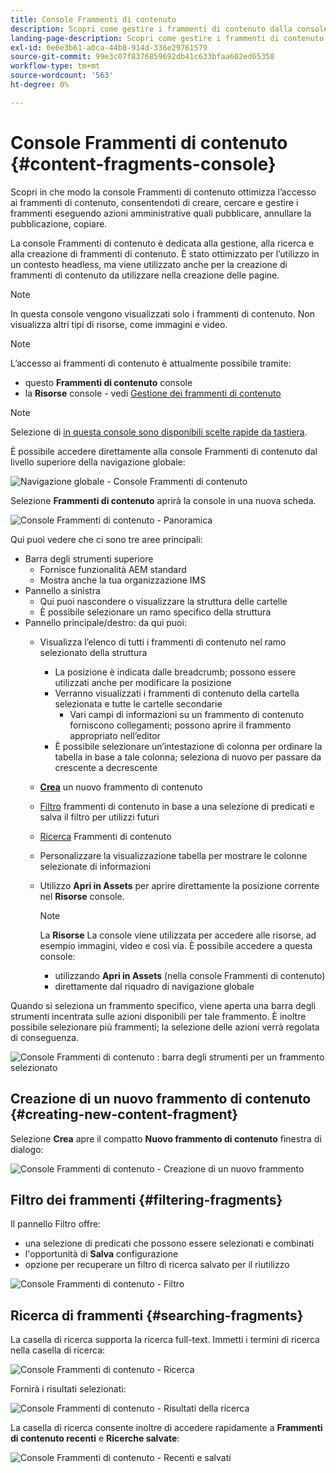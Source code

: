```yaml
---
title: Console Frammenti di contenuto
description: Scopri come gestire i frammenti di contenuto dalla console Frammenti di contenuto .
landing-page-description: Scopri come gestire i frammenti di contenuto dalla console Frammenti di contenuto , che si concentra sull’utilizzo di volumi elevati di frammenti di contenuto per casi d’uso headless, ma viene utilizzata anche per la creazione delle pagine.
exl-id: 0e6e3b61-a0ca-44b8-914d-336e29761579
source-git-commit: 99e3c07f8376859692db41c633bfaa602ed65358
workflow-type: tm+mt
source-wordcount: '563'
ht-degree: 0%

---
```


# Console Frammenti di contenuto  {#content-fragments-console}

Scopri in che modo la console Frammenti di contenuto ottimizza l’accesso ai frammenti di contenuto, consentendoti di creare, cercare e gestire i frammenti eseguendo azioni amministrative quali pubblicare, annullare la pubblicazione, copiare.

La console Frammenti di contenuto è dedicata alla gestione, alla ricerca e alla creazione di frammenti di contenuto. È stato ottimizzato per l’utilizzo in un contesto headless, ma viene utilizzato anche per la creazione di frammenti di contenuto da utilizzare nella creazione delle pagine.

>[!NOTE]
>
>In questa console vengono visualizzati solo i frammenti di contenuto. Non visualizza altri tipi di risorse, come immagini e video.

>[!NOTE]
>
>L’accesso ai frammenti di contenuto è attualmente possibile tramite:
>
>* questo **Frammenti di contenuto** console
>* la **Risorse** console - vedi [Gestione dei frammenti di contenuto](/help/assets/content-fragments/content-fragments-managing.md)


>[!NOTE]
>
>Selezione di [in questa console sono disponibili scelte rapide da tastiera](/help/sites-cloud/administering/content-fragments/content-fragments-console-keyboard-shortcuts.md).

È possibile accedere direttamente alla console Frammenti di contenuto dal livello superiore della navigazione globale:

![Navigazione globale - Console Frammenti di contenuto](assets/cfc-global-navigation.png)

Selezione **Frammenti di contenuto** aprirà la console in una nuova scheda.

![Console Frammenti di contenuto - Panoramica](assets/cfc-console-overview.png)

Qui puoi vedere che ci sono tre aree principali:

* Barra degli strumenti superiore
   * Fornisce funzionalità AEM standard
   * Mostra anche la tua organizzazione IMS
* Pannello a sinistra
   * Qui puoi nascondere o visualizzare la struttura delle cartelle
   * È possibile selezionare un ramo specifico della struttura
* Pannello principale/destro: da qui puoi:
   * Visualizza l’elenco di tutti i frammenti di contenuto nel ramo selezionato della struttura
      * La posizione è indicata dalle breadcrumb; possono essere utilizzati anche per modificare la posizione
      * Verranno visualizzati i frammenti di contenuto della cartella selezionata e tutte le cartelle secondarie
         * Vari campi di informazioni su un frammento di contenuto forniscono collegamenti; possono aprire il frammento appropriato nell’editor
      * È possibile selezionare un’intestazione di colonna per ordinare la tabella in base a tale colonna; seleziona di nuovo per passare da crescente a decrescente
   * **[Crea](#creating-new-content-fragment)** un nuovo frammento di contenuto
   * [Filtro](#filtering-fragments) frammenti di contenuto in base a una selezione di predicati e salva il filtro per utilizzi futuri
   * [Ricerca](#searching-fragments) Frammenti di contenuto
   * Personalizzare la visualizzazione tabella per mostrare le colonne selezionate di informazioni
   * Utilizzo **Apri in Assets** per aprire direttamente la posizione corrente nel **Risorse** console.

      >[!NOTE]
      >
      >La **Risorse** La console viene utilizzata per accedere alle risorse, ad esempio immagini, video e così via.  È possibile accedere a questa console:
      >
      >* utilizzando **Apri in Assets** (nella console Frammenti di contenuto)
      >* direttamente dal riquadro di navigazione globale


Quando si seleziona un frammento specifico, viene aperta una barra degli strumenti incentrata sulle azioni disponibili per tale frammento. È inoltre possibile selezionare più frammenti; la selezione delle azioni verrà regolata di conseguenza.

![Console Frammenti di contenuto : barra degli strumenti per un frammento selezionato](assets/cfc-fragment-toolbar.png)

## Creazione di un nuovo frammento di contenuto {#creating-new-content-fragment}

Selezione **Crea** apre il compatto **Nuovo frammento di contenuto** finestra di dialogo:

![Console Frammenti di contenuto - Creazione di un nuovo frammento](assets/cfc-console-create.png)

## Filtro dei frammenti {#filtering-fragments}

Il pannello Filtro offre:

* una selezione di predicati che possono essere selezionati e combinati
* l&#39;opportunità di **Salva** configurazione
* opzione per recuperare un filtro di ricerca salvato per il riutilizzo

![Console Frammenti di contenuto - Filtro](assets/cfc-console-filter.png)

## Ricerca di frammenti {#searching-fragments}

La casella di ricerca supporta la ricerca full-text. Immetti i termini di ricerca nella casella di ricerca:

![Console Frammenti di contenuto - Ricerca](assets/cfc-console-search-01.png)

Fornirà i risultati selezionati:

![Console Frammenti di contenuto - Risultati della ricerca](assets/cfc-console-search-02.png)

La casella di ricerca consente inoltre di accedere rapidamente a **Frammenti di contenuto recenti** e **Ricerche salvate**:

![Console Frammenti di contenuto - Recenti e salvati](assets/cfc-console-search-03.png)
